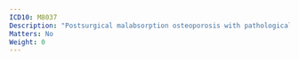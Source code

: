 ```yaml
---
ICD10: M8037
Description: "Postsurgical malabsorption osteoporosis with pathological fracture: Ankle and foot"
Matters: No
Weight: 0
---
```

